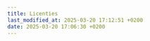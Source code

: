 ```yaml
---
title: Licenties
last_modified_at: 2025-03-20 17:12:51 +0200
date: 2025-03-20 17:06:30 +0200
---
```


